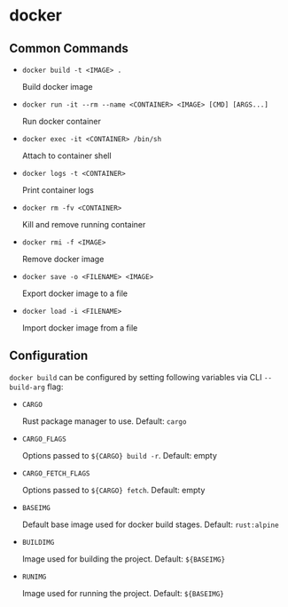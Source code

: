 docker
======


Common Commands
---------------

- `docker build -t <IMAGE> .`

  Build docker image

- `docker run -it --rm --name <CONTAINER> <IMAGE> [CMD] [ARGS...]`

  Run docker container

- `docker exec -it <CONTAINER> /bin/sh`

  Attach to container shell

- `docker logs -t <CONTAINER>`

  Print container logs

- `docker rm -fv <CONTAINER>`

  Kill and remove running container

- `docker rmi -f <IMAGE>`

  Remove docker image

- `docker save -o <FILENAME> <IMAGE>`

  Export docker image to a file

- `docker load -i <FILENAME>`

  Import docker image from a file


Configuration
-------------

`docker build` can be configured by setting following variables
via CLI `--build-arg` flag:

- `CARGO`

  Rust package manager to use.  Default: `cargo`

- `CARGO_FLAGS`

  Options passed to `${CARGO} build -r`.  Default: empty

- `CARGO_FETCH_FLAGS`

  Options passed to `${CARGO} fetch`.  Default: empty

- `BASEIMG`

  Default base image used for docker build stages.
  Default: `rust:alpine`

- `BUILDIMG`

  Image used for building the project.  Default: `${BASEIMG}`

- `RUNIMG`

  Image used for running the project.  Default: `${BASEIMG}`
